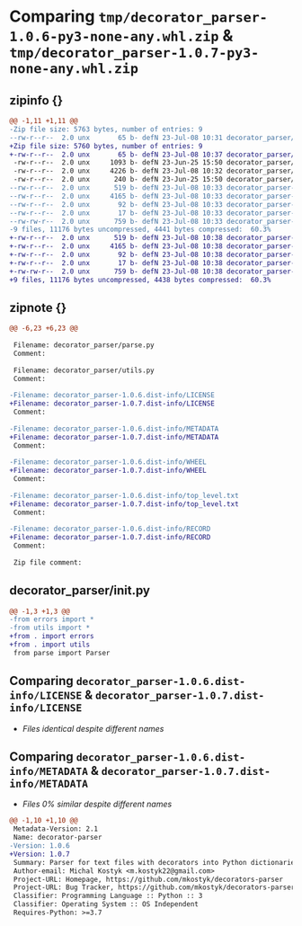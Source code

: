 # Comparing `tmp/decorator_parser-1.0.6-py3-none-any.whl.zip` & `tmp/decorator_parser-1.0.7-py3-none-any.whl.zip`

## zipinfo {}

```diff
@@ -1,11 +1,11 @@
-Zip file size: 5763 bytes, number of entries: 9
--rw-r--r--  2.0 unx       65 b- defN 23-Jul-08 10:31 decorator_parser/__init__.py
+Zip file size: 5760 bytes, number of entries: 9
+-rw-r--r--  2.0 unx       65 b- defN 23-Jul-08 10:37 decorator_parser/__init__.py
 -rw-r--r--  2.0 unx     1093 b- defN 23-Jun-25 15:50 decorator_parser/errors.py
 -rw-r--r--  2.0 unx     4226 b- defN 23-Jul-08 10:32 decorator_parser/parse.py
 -rw-r--r--  2.0 unx      240 b- defN 23-Jun-25 15:50 decorator_parser/utils.py
--rw-r--r--  2.0 unx      519 b- defN 23-Jul-08 10:33 decorator_parser-1.0.6.dist-info/LICENSE
--rw-r--r--  2.0 unx     4165 b- defN 23-Jul-08 10:33 decorator_parser-1.0.6.dist-info/METADATA
--rw-r--r--  2.0 unx       92 b- defN 23-Jul-08 10:33 decorator_parser-1.0.6.dist-info/WHEEL
--rw-r--r--  2.0 unx       17 b- defN 23-Jul-08 10:33 decorator_parser-1.0.6.dist-info/top_level.txt
--rw-rw-r--  2.0 unx      759 b- defN 23-Jul-08 10:33 decorator_parser-1.0.6.dist-info/RECORD
-9 files, 11176 bytes uncompressed, 4441 bytes compressed:  60.3%
+-rw-r--r--  2.0 unx      519 b- defN 23-Jul-08 10:38 decorator_parser-1.0.7.dist-info/LICENSE
+-rw-r--r--  2.0 unx     4165 b- defN 23-Jul-08 10:38 decorator_parser-1.0.7.dist-info/METADATA
+-rw-r--r--  2.0 unx       92 b- defN 23-Jul-08 10:38 decorator_parser-1.0.7.dist-info/WHEEL
+-rw-r--r--  2.0 unx       17 b- defN 23-Jul-08 10:38 decorator_parser-1.0.7.dist-info/top_level.txt
+-rw-rw-r--  2.0 unx      759 b- defN 23-Jul-08 10:38 decorator_parser-1.0.7.dist-info/RECORD
+9 files, 11176 bytes uncompressed, 4438 bytes compressed:  60.3%
```

## zipnote {}

```diff
@@ -6,23 +6,23 @@
 
 Filename: decorator_parser/parse.py
 Comment: 
 
 Filename: decorator_parser/utils.py
 Comment: 
 
-Filename: decorator_parser-1.0.6.dist-info/LICENSE
+Filename: decorator_parser-1.0.7.dist-info/LICENSE
 Comment: 
 
-Filename: decorator_parser-1.0.6.dist-info/METADATA
+Filename: decorator_parser-1.0.7.dist-info/METADATA
 Comment: 
 
-Filename: decorator_parser-1.0.6.dist-info/WHEEL
+Filename: decorator_parser-1.0.7.dist-info/WHEEL
 Comment: 
 
-Filename: decorator_parser-1.0.6.dist-info/top_level.txt
+Filename: decorator_parser-1.0.7.dist-info/top_level.txt
 Comment: 
 
-Filename: decorator_parser-1.0.6.dist-info/RECORD
+Filename: decorator_parser-1.0.7.dist-info/RECORD
 Comment: 
 
 Zip file comment:
```

## decorator_parser/__init__.py

```diff
@@ -1,3 +1,3 @@
-from errors import *
-from utils import *
+from . import errors
+from . import utils
 from parse import Parser
```

## Comparing `decorator_parser-1.0.6.dist-info/LICENSE` & `decorator_parser-1.0.7.dist-info/LICENSE`

 * *Files identical despite different names*

## Comparing `decorator_parser-1.0.6.dist-info/METADATA` & `decorator_parser-1.0.7.dist-info/METADATA`

 * *Files 0% similar despite different names*

```diff
@@ -1,10 +1,10 @@
 Metadata-Version: 2.1
 Name: decorator-parser
-Version: 1.0.6
+Version: 1.0.7
 Summary: Parser for text files with decorators into Python dictionaries
 Author-email: Michal Kostyk <m.kostyk22@gmail.com>
 Project-URL: Homepage, https://github.com/mkostyk/decorators-parser
 Project-URL: Bug Tracker, https://github.com/mkostyk/decorators-parser/issues
 Classifier: Programming Language :: Python :: 3
 Classifier: Operating System :: OS Independent
 Requires-Python: >=3.7
```

